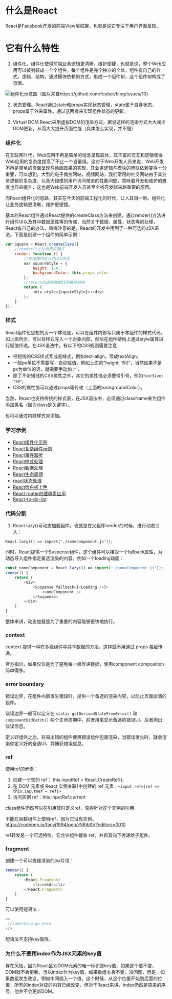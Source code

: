 <style>
body {
  padding: 20px 0;
}
</style>

# 什么是React
React是Facebook开发的前端View层框架，也就是说它专注于用户界面呈现。

# 它有什么特性

1. 组件化。组件化使得前端业务逻辑更清晰，维护便捷，也就是说，整个Web应用可以被封装成一个个组件，每个组件是完全独立的个体，组件有自己的样式，逻辑，结构，通过模块依赖的方式，形成一个组件树，这个组件树构成了页面。

![组件化示意图](https://github.com/fouber/blog/raw/master/201508/assets/modular_2.png)（图片来自https://github.com/fouber/blog/issues/10）

2. 状态管理。React通过state和props实现状态管理，state属于自身状态，props属于外来属性。通过这两者来实现组件状态的更新。

3. Virtual DOM.React采用虚拟DOM的渲染方式，据说这样的渲染方式大大减少DOM更新，从而大大提升页面性能（具体怎么实现，并不懂）

### 组件化

在互联网时代，Web应用不再是简单的信息呈现载体，其丰富的交互和逻辑使得Web应用的复杂度提高了不止一个当量级。这对于Web开发人员来说，Web开发不再是简单的页面呈现与动画效果的实现，其业务逻辑与模块的串联依赖变得十分重要，可以想到，大型的电子商务网站，视频网站，我们常用的社交网站由于其业务逻辑的复杂度，以及大规模的用户访问带来的性能问题，意味着开发和维护的难度也日益提升，这也是Web前端开发人员甚至全栈开发越来越重要的原因。

而React组件化的思路，其实在今天的前端工程化的时代，让人耳目一新。组件化让业务逻辑更清晰，维护更便捷。

基本的React组件通过React提供的createClass方法来创建，通过render()方法进行组件UI以及其中数据属性等的传递，当然关于数据、属性、状态等的处理，React有自己的办法，值得注意的是，React的开发中用到了一种可选的JSX语法。下面是创建一个组件的简单示例：

``` JavaScript
var Square = React.createClass({
    //render()方法负责页面UI
    render: function () {
        //在组建内定义的CSS样式
        var squareStyle = {
            height: 150,
            backgroundColor: this.props.color
        };
        //return出去的就是UI的最终结构
        return (
            <div style={squareStyle}></div>
        );
    }
});
```

### 样式
React组件化思想的另一个体现是，可以在组件内部写只属于本组件的样式代码，如上面所示，可以将样式写入一个对象内部，然后在组件结构上通过style属性进行赋值传递。在JSX语法中，有以下的CSS规则需要注意
- 带短线的CSS样式写成驼峰式，例如text-align，写成textAlign;
- 一般px单位不需要写，自动赋值，例如上面的"height: 150"，当然如果不是px为单位的话，就需要手动加上；
- 除了不带短线的CSS属性之外，其它的属性值必须要带引号，例如`fontSize: "20"`;
- CSS的属性值可以通过props等传递（上面的backgroundColor）。

当然，React也支持传统的样式表，在JSX语法中，必须通过className来为组件添加类名（因为class是关键字）。

也可以通过内联样式来添加。

### 学习示例
- [React组件化示例](http://codepen.io/fanyj1994/full/bWbZjK)
- [React复杂组件示例](http://codepen.io/fanyj1994/full/MmgxzM)
- [React事件监听](http://codepen.io/fanyj1994/full/gWYEGx)
- [React样式处理](http://codepen.io/fanyj1994/full/BRBbYY)
- [React数据处理](http://codepen.io/fanyj1994/full/MmgxVR)
- [React生命周期](http://codepen.io/fanyj1994/full/XRrGBr)
- [react状态处理](http://codepen.io/fanyj1994/full/jmNJeX)
- [React给白板上色](http://codepen.io/fanyj1994/full/PmYLdQ)
- [React router创建单页应用](http://codepen.io/fanyj1994/full/jmNJXd)
- [React-to-do-list](http://codepen.io/fanyj1994/full/wdwOOx)

### 代码分割

1. React.lazy()可动态加载组件，也就是在父组件render的时候，进行动态引入：

```React.lazy(() => import('./someComponent.js'));```

同时，React提供一个Suspense组件，这个组件可以接受一个fallback属性，为动态导入组件指定备选渲染的内容，例如一个loading动画：

``` js
const someComponent = React.lazy(() => import('./someComponent.js'));
render() {
    return (
        <div>
            <Suspense fallback={<Loading />}>
                <someComponent />
            </Suspense>
        </div>
    )
}
```

整体来讲，动态加载是为了重要的内容能够更快地执行。

### context

context 提供一种在多级组件中共享数据的方法，这样就不用通过 props 每层传递。

官方指出，如果仅仅是为了避免每一级传递数据，使用component composition简单得多。

### error boundary

错误边界，在组件内部发生错误时，提供一个备选的渲染内容，以防止页面崩溃的组件。

错误边界一般可以定义在 `static getDerivedStateFromError()` 和 `componentDidCatch()` 两个生命周期中，前者用来显示备选的错误UI。后者抛出错误信息。

定义好组件之后，将易出错的组件使用错误组件包裹渲染，当错误发生时，就会渲染你定义好的备选UI，并捕获错误信息。

### ref

使用ref的步骤：

1. 创建一个空的 ref： this.inputRef = React.CreateRef();
2. 在 DOM 元素或 React 实例关联1中创建的 ref 元素：`<input ref={ref => this.inputRef = ref}>`
3. 访问实例 ref：this.inputRef.current

class组件仍然可以在引用其时定义ref，获得针对这个实例的引用.

不能在函数组件上使用ref，因为它没有实例。
https://codepen.io/fanyj1994/pen/rNBjbXV?editors=0010

ref转发是一个可选特性。它允许组件接收 ref，并将其向下传递给子组件。

### fragment

创建一个可以直接渲染的jsx片段：

``` js
render() {
    return (
        <React.Fragment>
            <li>sdsds</li>
        </React.Fragment>
    )
}
```

可以使用短语法：

``` js
<>
 //something go here
</>
```

短语法不支持key属性。

### 为什么不要用index作为JSX元素的key值

存在风险，因为React区别DOM元素的唯一标识是key值，如果这个值不变，DOM就不会更新，当以index作为key值，如果数组本身不变，没问题，但是，如果数组发生改变，例如中间插入一个值，这个时候，从这个位置开始到后面的位置，所有的index对应的内容已经改变，但对于React来讲，index仍然是原来的序号，他并不会更新DOM。